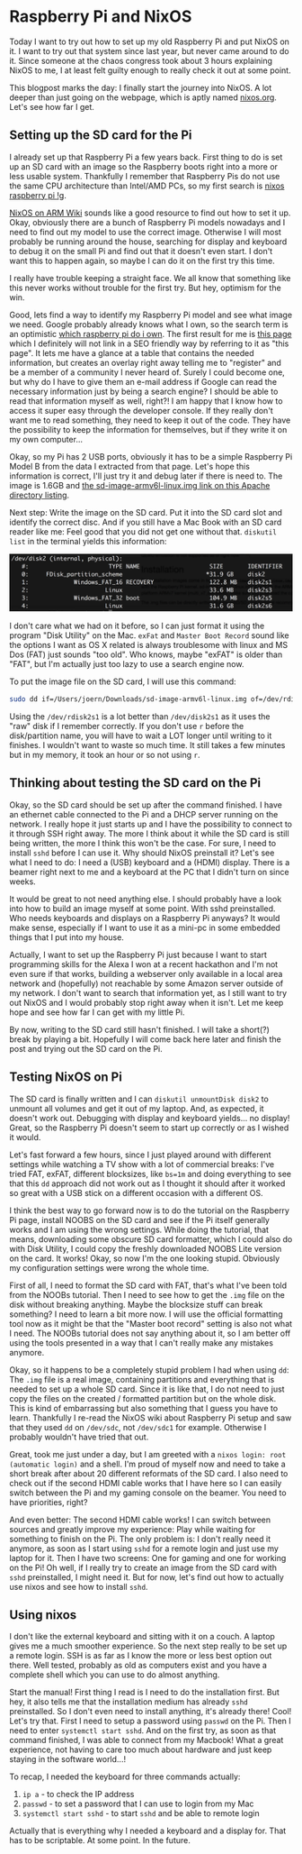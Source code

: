 # Raspberry Pi and NixOS

Today I want to try out how to set up my old Raspberry Pi and put NixOS on it. I want to try out that system since last 
year, but never came around to do it. Since someone at the chaos congress took about 3 hours explaining NixOS to me, I 
at least felt guilty enough to really check it out at some point.

This blogpost marks the day: I finally start the journey into NixOS. A lot deeper than just going on the webpage, which 
is aptly named [nixos.org](nixos.org). Let's see how far I get.

## Setting up the SD card for the Pi

I already set up that Raspberry Pi a few years back. First thing to do is set up an SD card with an image so the 
Raspberry boots right into a more or less usable system. Thankfully I remember that Raspberry Pis do not use the same 
CPU architecture than Intel/AMD PCs, so my first search is [nixos raspberry pi 
!g](https://duckduckgo.com/?q=nixos+raspberry+pi+!g).

[NixOS on ARM Wiki](https://nixos.wiki/wiki/NixOS_on_ARM) sounds like a good resource to find out how to set it up. 
Okay, obviously there are a bunch of Raspberry Pi models nowadays and I need to find out my model to use the correct 
image. Otherwise I will most probably be running around the house, searching for display and keyboard to debug it on the
small Pi and find out that it doesn't even start. I don't want this to happen again, so maybe I can do it on the first 
try this time.

I really have trouble keeping a straight face. We all know that something like this never works without trouble for the 
first try. But hey, optimism for the win.

Good, lets find a way to identify my Raspberry Pi model and see what image we need. Google probably already knows what I
own, so the search term is an optimistic [which raspberry pi do i 
own](https://encrypted.google.com/search?hl=de&q=which%20raspberry%20pi%20do%20i%20own). The first result for me is 
[this page](https://www.element14.com/community/docs/DOC-78141/l/identifying-your-model-of-raspberry-pi) which I 
definitely will not link in a SEO friendly way by referring to it as "this page". It lets me have a glance at a table 
that contains the needed information, but creates an overlay right away telling me to "register" and be a member of a 
community I never heard of. Surely I could become one, but why do I have to give them an e-mail address if Google can 
read the necessary information just by being a search engine? I should be able to read that information myself as well, 
right?! I am happy that I know how to access it super easy through the developer console. If they really don't want me 
to read something, they need to keep it out of the code. They have the possibility to keep the information for 
themselves, but if they write it on my own computer...

Okay, so my Pi has 2 USB ports, obviously it has to be a simple Raspberry Pi Model B from the data I extracted from that
page. Let's hope this information is correct, I'll just try it and debug later if there is need to. The image is 1.6GB 
and [the sd-image-armv6l-linux.img link on this Apache directory 
listing](https://www.cs.helsinki.fi/u/tmtynkky/nixos-arm/installer/).

Next step: Write the image on the SD card. Put it into the SD card slot and identify the correct disc. And if you still
have a Mac Book with an SD card reader like me: Feel good that you did not get one without that. `diskutil list` in the
terminal yields this information:

[![diskutil list](raspberry-pi-nix-os/diskutil-list.png)](raspberry-pi-nix-os/diskutil-list.png)

I don't care what we had on it before, so I can just format it using the program "Disk Utility" on the Mac. `exFat` and 
`Master Boot Record` sound like the options I want as OS X related is always troublesome with linux and MS Dos (FAT) 
just sounds "too old". Who knows, maybe "exFAT" is older than "FAT", but I'm actually just too lazy to use a search 
engine now.

To put the image file on the SD card, I will use this command:

```bash
sudo dd if=/Users/joern/Downloads/sd-image-armv6l-linux.img of=/dev/rdisk2s1
``` 

Using the `/dev/rdisk2s1` is a lot better than `/dev/disk2s1` as it uses the "raw" disk if I remember correctly. If you 
don't use `r` before the disk/partition name, you will have to wait a LOT longer until writing to it finishes. I 
wouldn't want to waste so much time. It still takes a few minutes but in my memory, it took an hour or so not using `r`.

## Thinking about testing the SD card on the Pi

Okay, so the SD card should be set up after the command finished. I have an ethernet cable connected to the Pi and a 
DHCP server running on the network. I really hope it just starts up and I have the possibility to connect to it 
through SSH right away. The more I think about it while the SD card is still being written, the more I think this won't 
be the case. For sure, I need to install `sshd` before I can use it. Why should NixOS preinstall it? Let's see what I 
need to do: I need a (USB) keyboard and a (HDMI) display. There is a beamer right next to me and a keyboard at the PC 
that I didn't turn on since weeks.

It would be great to not need anything else. I should probably have a look into how to build an image myself at some 
point. With sshd preinstalled. Who needs keyboards and displays on a Raspberry Pi anyways? It would make sense, 
especially if I want to use it as a mini-pc in some embedded things that I put into my house.

Actually, I want to set up the Raspberry Pi just because I want to start programming skills for the Alexa I won at a 
recent hackathon and I'm not even sure if that works, building a webserver only available in a local area network and 
(hopefully) not reachable by some Amazon server outside of my network. I don't want to search that information yet, as I
still want to try out NixOS and I would probably stop right away when it isn't. Let me keep hope and see how far I can 
get with my little Pi.

By now, writing to the SD card still hasn't finished. I will take a short(?) break by playing a bit. Hopefully I will 
come back here later and finish the post and trying out the SD card on the Pi.

## Testing NixOS on Pi

The SD card is finally written and I can `diskutil unmountDisk disk2` to unmount all volumes and get it out of my 
laptop. And, as expected, it doesn't work out. Debugging with display and keyboard yields... no display! Great, so the
Raspberry Pi doesn't seem to start up correctly or as I wished it would.  

Let's fast forward a few hours, since I just played around with different settings while watching a TV show with a lot 
of commercial breaks: I've tried FAT, exFAT, different blocksizes, like `bs=1m` and doing everything to see that this 
`dd` approach did not work out as I thought it should after it worked so great with a USB stick on a different occasion 
with a different OS. 

I think the best way to go forward now is to do the tutorial on the Raspberry Pi page, install NOOBS on the SD card and
see if the Pi itself generally works and I am using the wrong settings. While doing the tutorial, that means, 
downloading some obscure SD card formatter, which I could also do with Disk Utility, I could copy the freshly downloaded
NOOBS Lite version on the card. It works! Okay, so now I'm the one looking stupid. Obviously my configuration settings
were wrong the whole time.

First of all, I need to format the SD card with FAT, that's what I've been told from the NOOBs tutorial. Then I need to
see how to get the `.img` file on the disk without breaking anything. Maybe the blocksize stuff can break something? I
need to learn a bit more now. I will use the official formatting tool now as it might be that the "Master boot record"
setting is also not what I need. The NOOBs tutorial does not say anything about it, so I am better off using the tools
presented in a way that I can't really make any mistakes anymore. 

Okay, so it happens to be a completely stupid problem I had when using `dd`: The `.img` file is a real image, containing
partitions and everything that is needed to set up a whole SD card. Since it is like that, I do not need to just copy 
the files on the created / formatted partition but on the whole disk. This is kind of embarrassing but also something
that I guess you have to learn. Thankfully I re-read the NixOS wiki about Raspberry Pi setup and saw that they used `dd`
on `/dev/sdc`, not `/dev/sdc1` for example. Otherwise I probably wouldn't have tried that out.

Great, took me just under a day, but I am greeted with a `nixos login: root (automatic login)` and a shell. I'm proud of
myself now and need to take a short break after about 20 different reformats of the SD card. I also need to check out if
the second HDMI cable works that I have here so I can easily switch between the Pi and my gaming console on the beamer.
You need to have priorities, right?

And even better: The second HDMI cable works! I can switch between sources and greatly improve my experience: Play while
waiting for something to finish on the Pi. The only problem is: I don't really need it anymore, as soon as I start using
`sshd` for a remote login and just use my laptop for it. Then I have two screens: One for gaming and one for working on 
the Pi! Oh well, if I really try to create an image from the SD card with `sshd` preinstalled, I might need it. But for 
now, let's find out how to actually use nixos and see how to install `sshd`.

## Using nixos

I don't like the external keyboard and sitting with it on a couch. A laptop gives me a much smoother experience. So the
next step really to be set up a remote login. SSH is as far as I know the more or less best option out there. Well 
tested, probably as old as computers exist and you have a complete shell which you can use to do almost anything.

Start the manual! First thing I read is I need to do the installation first. But hey, it also tells me that the 
installation medium has already `sshd` preinstalled. So I don't even need to install anything, it's already there! Cool!
Let's try that. First I need to setup a password using `passwd` on the Pi. Then I need to enter `systemctl start sshd`.
And on the first try, as soon as that command finished, I was able to connect from my Macbook! What a great experience,
not having to care too much about hardware and just keep staying in the software world...!

To recap, I needed the keyboard for three commands actually:

1. `ip a` - to check the IP address
2. `passwd` - to set a password that I can use to login from my Mac
3. `systemctl start sshd` - to start `sshd` and be able to remote login

Actually that is everything why I needed a keyboard and a display for. That has to be scriptable. At some point. In the
future.
